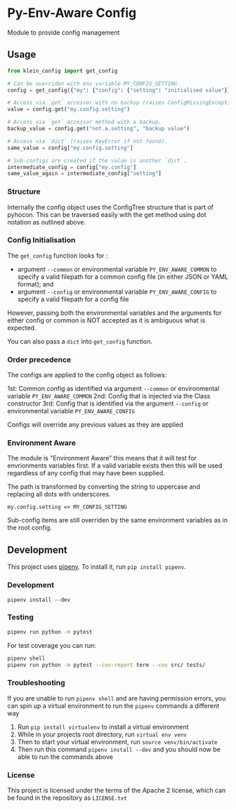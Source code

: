 # Py-Env-Aware Config

Module to provide config management

## Usage

```python
from klein_config import get_config

# Can be overriden with env variable MY_CONFIG_SETTING
config = get_config({"my": {"config": {"setting": "initialised value"}})

# Access via `get` accessor with no backup (raises ConfigMissingException if not found).
value = config.get("my.config.setting")

# Access via `get` accessor method with a backup.
backup_value = config.get("not.a.setting", "backup value")

# Access via `dict` (raises KeyError if not found).
same_value = config["my.config.setting"]

# Sub-configs are created if the value is another `dict`.
intermediate_config = config["my.config"]
same_value_again = intermediate_config["setting"]
```

### Structure
Internally the config object uses the ConfigTree structure that is part of pyhocon. This can be traversed easily with the get method using dot notation as outlined above.

### Config Initialisation
The `get_config` function looks for :
- argument `--common` or environmental variable `PY_ENV_AWARE_COMMON` to specify a valid filepath for a common config file (in either JSON or YAML format); and
- argument `--config` or environmental variable `PY_ENV_AWARE_CONFIG` to specify a valid filepath for a config file 

However, passing both the environmental variables and the arguments for either config or common is NOT accepted as it is ambiguous what is expected.

You can also pass a `dict` into `get_config` function.

### Order precedence
The configs are applied to the config object as follows: 

1st: Common config as identified via argument `--common` or environmental variable `PY_ENV_AWARE_COMMON`
2nd: Config that is injected via the Class constructor
3rd: Config that is identified via the argument `--config` or environmental variable `PY_ENV_AWARE_CONFIG`

Configs will override any previous values as they are applied

### Environment Aware
The module is "Environment Aware" this means that it will test for envrionments variables first. If a valid variable exists then this will be used regardless of any config that may have been supplied.

The path is transformed by converting the string to uppercase and replacing all dots with underscores.

```
my.config.setting => MY_CONFIG_SETTING
```

Sub-config items are still overriden by the same environment variables as in the root config.

## Development
This project uses [pipenv](https://github.com/pypa/pipenv). To install it, run `pip install pipenv`.

### Development
```
pipenv install --dev
```

### Testing
```bash
pipenv run python -m pytest
```
For test coverage you can run:
```bash
pipenv shell
pipenv run python -m pytest --cov-report term --cov src/ tests/
```

### Troubleshooting

If you are unable to run `pipenv shell` and are having permission errors, you can spin up a virtual environment to run 
the `pipenv` commands a different way

1. Run `pip install virtualenv` to install a virtual environment
2. While in your projects root directory, run `virtual env venv`
3. Then to start your virtual environment, run `source venv/bin/activate`
4. Then run this command `pipenv install --dev` and you should now be able to run the commands above

### License
This project is licensed under the terms of the Apache 2 license, which can be found in the repository as `LICENSE.txt`
